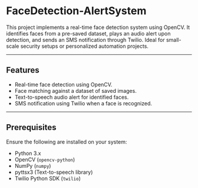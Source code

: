 # FaceDetection-AlertSystem

This project implements a real-time face detection system using OpenCV. It identifies faces from a pre-saved dataset, plays an audio alert upon detection, and sends an SMS notification through Twilio. Ideal for small-scale security setups or personalized automation projects.

---

## Features
- Real-time face detection using OpenCV.
- Face matching against a dataset of saved images.
- Text-to-speech audio alert for identified faces.
- SMS notification using Twilio when a face is recognized.

---

## Prerequisites
Ensure the following are installed on your system:
- Python 3.x
- OpenCV (`opencv-python`)
- NumPy (`numpy`)
- pyttsx3 (Text-to-speech library)
- Twilio Python SDK (`twilio`)
